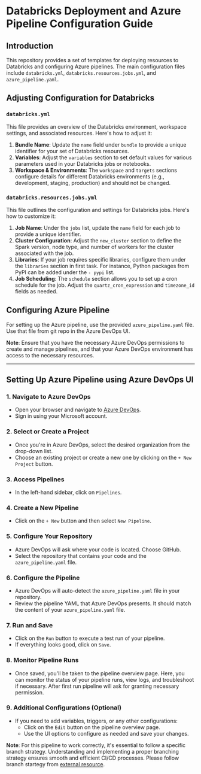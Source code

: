 
# Databricks Deployment and Azure Pipeline Configuration Guide

## Introduction

This repository provides a set of templates for deploying resources to Databricks and configuring Azure pipelines. The main configuration files include `databricks.yml`, `databricks.resources.jobs.yml`, and `azure_pipeline.yaml`.

## Adjusting Configuration for Databricks

### `databricks.yml`

This file provides an overview of the Databricks environment, workspace settings, and associated resources. Here's how to adjust it:

1. **Bundle Name**: Update the `name` field under `bundle` to provide a unique identifier for your set of Databricks resources.
2. **Variables**: Adjust the `variables` section to set default values for various parameters used in your Databricks jobs or notebooks.
3. **Workspace & Environments**: The `workspace` and `targets` sections configure details for different Databricks environments (e.g., development, staging, production) and should not be changed.

### `databricks.resources.jobs.yml`

This file outlines the configuration and settings for Databricks jobs. Here's how to customize it:

1. **Job Name**: Under the `jobs` list, update the `name` field for each job to provide a unique identifier.
2. **Cluster Configuration**: Adjust the `new_cluster` section to define the Spark version, node type, and number of workers for the cluster associated with the job.
3. **Libraries**: If your job requires specific libraries, configure them under the `libraries` section in first task. For instance, Python packages from PyPI can be added under the `- pypi` list.
4. **Job Scheduling**: The `schedule` section allows you to set up a cron schedule for the job. Adjust the `quartz_cron_expression` and `timezone_id` fields as needed.

## Configuring Azure Pipeline

For setting up the Azure pipeline, use the provided `azure_pipeline.yaml` file. Use that file from git repo in the Azure DevOps UI.

**Note**: Ensure that you have the necessary Azure DevOps permissions to create and manage pipelines, and that your Azure DevOps environment has access to the necessary resources.

---


## Setting Up Azure Pipeline using Azure DevOps UI

### 1. Navigate to Azure DevOps

- Open your browser and navigate to [Azure DevOps](https://dev.azure.com/).
- Sign in using your Microsoft account.

### 2. Select or Create a Project

- Once you're in Azure DevOps, select the desired organization from the drop-down list.
- Choose an existing project or create a new one by clicking on the `+ New Project` button.

### 3. Access Pipelines

- In the left-hand sidebar, click on `Pipelines`.

### 4. Create a New Pipeline

- Click on the `+ New` button and then select `New Pipeline`.

### 5. Configure Your Repository

- Azure DevOps will ask where your code is located. Choose GitHub.
- Select the repository that contains your code and the `azure_pipeline.yaml` file.

### 6. Configure the Pipeline

- Azure DevOps will auto-detect the `azure_pipeline.yaml` file in your repository.
- Review the pipeline YAML that Azure DevOps presents. It should match the content of your `azure_pipeline.yaml` file.

### 7. Run and Save

- Click on the `Run` button to execute a test run of your pipeline.
- If everything looks good, click on `Save`.

### 8. Monitor Pipeline Runs

- Once saved, you'll be taken to the pipeline overview page. Here, you can monitor the status of your pipeline runs, view logs, and troubleshoot if necessary.
After first run pipeline will ask for granting necessary permission.

### 9. Additional Configurations (Optional)

- If you need to add variables, triggers, or any other configurations:
  - Click on the `Edit` button on the pipeline overview page.
  - Use the UI options to configure as needed and save your changes.
    

**Note**: For this pipeline to work correctly, it's essential to follow a specific branch strategy. Understanding and implementing a proper branching strategy ensures smooth and efficient CI/CD processes. Please follow branch startegy from [external resource](https://asdauk.atlassian.net/wiki/spaces/AP/pages/298059208/branch+protection+strategy).

